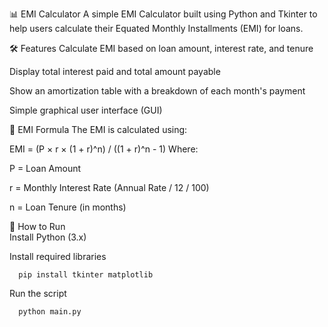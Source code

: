 📊 EMI Calculator
A simple EMI Calculator built using Python and Tkinter to help users calculate their Equated Monthly Installments (EMI) for loans.

🛠 Features
Calculate EMI based on loan amount, interest rate, and tenure

Display total interest paid and total amount payable

Show an amortization table with a breakdown of each month's payment

Simple graphical user interface (GUI)

🧮 EMI Formula
The EMI is calculated using:

EMI = (P × r × (1 + r)^n) / ((1 + r)^n - 1)
Where:

P = Loan Amount

r = Monthly Interest Rate (Annual Rate / 12 / 100)

n = Loan Tenure (in months)

🚀 How to Run    
     Install Python (3.x)

  Install required libraries


      pip install tkinter matplotlib
  Run the script


      python main.py


